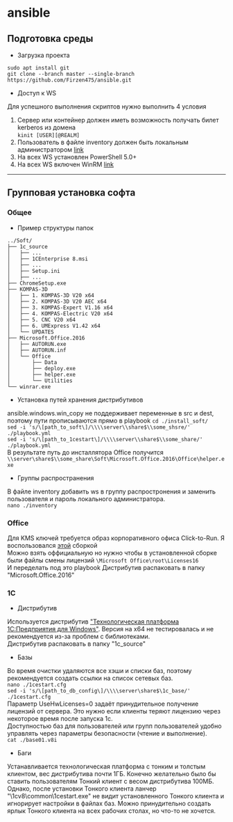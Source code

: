 # ansible

## Подготовка среды

- Загрузка проекта 

`sudo apt install git`  
`git clone --branch master --single-branch https://github.com/Firzen475/ansible.git`

- Доступ к WS

Для успешного выполнения скриптов нужно выполнить 4 условия  
1) Сервер или контейнер должен иметь возможность получать билет kerberos из домена  
`kinit [USER][@REALM]`  
2) Пользователь в файле inventory должен быть локальным администратором [link](https://winitpro.ru/index.php/2019/11/27/gpo-dobavit-v-gruppu-lok-admins/)  
3) На всех WS установлен PowerShell 5.0+  
4) На всех WS включен WinRM [link](https://winitpro.ru/index.php/2012/01/31/kak-aktivirovat-windows-remote-management-s-pomoshhyu-gruppovoj-politiki/)  
***

## Групповая установка софта  
### Общее  
- Пример структуры папок  

`../Soft/`  
`├── 1c_source`  
`│   ├── ...`  
`│   ├── 1CEnterprise 8.msi`  
`│   ├── ...`  
`│   ├── Setup.ini`  
`│   ├── ...`  
`├── ChromeSetup.exe`  
`├── KOMPAS-3D`  
`│   ├── 1. KOMPAS-3D V20 x64`  
`│   ├── 2. KOMPAS-3D V20 AEC x64`  
`│   ├── 3. KOMPAS-Expert V1.16 x64`  
`│   ├── 4. KOMPAS-Electric V20 x64`  
`│   ├── 5. CNC V20 x64`  
`│   ├── 6. UMExpress V1.42 x64`  
`│   └── UPDATES`  
`├── Microsoft.Office.2016`  
`│   ├── AUTORUN.exe`  
`│   ├── AUTORUN.inf`  
`│   └── Office`  
`│       ├── Data`  
`│       ├── deploy.exe`  
`│       ├── helper.exe`  
`│       └── Utilities`  
`└── winrar.exe`  
- Установка путей хранения дистрибутивов  

ansible.windows.win_copy не поддерживает переменные в src и dest, поэтому пути прописываются прямо в playbook
`cd ./install_soft/`    
`sed -i 's/\[path_to_soft\]/\\\\server\\share$\\some_shsre/' ./playbook.yml`    
`sed -i 's/\[path_to_1cestart\]/\\\\server\\share$\\some_share/' ./playbook.yml`  
В результате путь до инсталлятора Office получится `\\server\share$\\some_share\Soft\Microsoft.Office.2016\Office\helper.exe`  
- Группы распространения  

В файле inventory добавить ws в группу распростронения и заменить пользователя и пароль локального администратора.  
`nano ./inventory`  
### Office  
Для KMS ключей требуется образ корпоративного офиса Click-to-Run. Я воспользовался [этой](https://www.google.com/search?q=office+2016+helper.exe) сборкой  
Можно взять оффициальную но нужно чтобы в установленной сборке были файлы смены лицензий `\Microsoft Office\root\Licenses16`  
И переделать под это playbook 
Дистрибутив распаковать в папку "Microsoft.Office.2016"
### 1С  
- Дистрибутив  

Используется дистрибутив ["Технологическая платформа 1С:Предприятия для Windows"](https://releases.1c.ru/project/Platform83). Версия на x64 не тестировалась и не рекомендуется из-за проблем с библиотеками.  
Дистрибутив распаковать в папку "1c_source"  
- Базы  

Во время очистки удаляются все хэши и списки баз, поэтому рекомендуется создать ссылки на список сетевых баз.  
`nano ./1cestart.cfg`  
`sed -i 's/\[path_to_db_config\]/\\\\server\share$\1c_base/' ./1cestart.cfg`  
Параметр UseHwLicenses=0 задаёт принудительное получение лицензий от сервера. Это нужно если клиенты теряют лицензию через некоторое время после запуска 1с.  
Доступностью баз для пользователей или групп пользователей удобно управлять через параметры безопасности (чтение и выполнение).  
`cat ./base01.v8i`  
- Баги  

Устанавливается технологическая платформа с тонким и толстым клиентом, вес дистрибутива почти 1ГБ. Конечно желательно было бы ставить пользователям Тонкий клиент с весом дистрибутива 100МБ.  
Однако, после установки Тонкого клиента ланчер "\1cv8\common\1cestart.exe" не видит установленного Тонкого клиента и игнорирует настройки в файлах баз. Можно принудительно создать ярлык Тонкого клиента на всех рабочих столах, но что-то не хочется.






